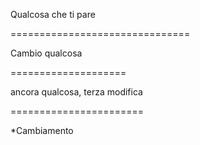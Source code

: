 Qualcosa che ti pare

===============================


Cambio qualcosa

====================

ancora qualcosa, terza modifica

=======================

*Cambiamento 
